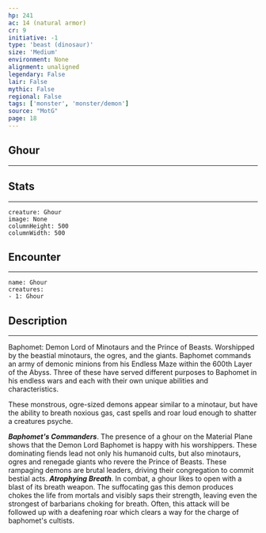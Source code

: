 ```yaml
---
hp: 241
ac: 14 (natural armor)
cr: 9
initiative: -1
type: 'beast (dinosaur)'    
size: 'Medium'
environment: None
alignment: unaligned
legendary: False
lair: False
mythic: False
regional: False
tags: ['monster', 'monster/demon']
source: "MotG"
page: 18
---
```


## Ghour
---



## Stats
---

```statblock
creature: Ghour
image: None
columnHeight: 500
columnWidth: 500
```

## Encounter
---

```encounter-table
name: Ghour
creatures:
- 1: Ghour
```

## Description
---
Baphomet: Demon Lord of Minotaurs and the Prince of Beasts. Worshipped by the beastial minotaurs, the ogres, and the giants. Baphomet commands an army of demonic minions from his Endless Maze within the 600th Layer of the Abyss. Three of these have served different purposes to Baphomet in his endless wars and each with their own unique abilities and characteristics.

These monstrous, ogre-sized demons appear similar to a minotaur, but have the ability to breath noxious gas, cast spells and roar loud enough to shatter a creatures psyche.

**_Baphomet's Commanders_**. The presence of a ghour on the Material Plane shows that the Demon Lord Baphomet is happy with his worshippers. These dominating fiends lead not only his humanoid cults, but also minotaurs, ogres and renegade giants who revere the Prince of Beasts. These rampaging demons are brutal leaders, driving their congregation to commit bestial acts.
**_Atrophying Breath_**. In combat, a ghour likes to open with a blast of its breath weapon. The suffocating gas this demon produces chokes the life from mortals and visibly saps their strength, leaving even the strongest of barbarians choking for breath. Often, this attack will be followed up with a deafening roar which clears a way for the charge of baphomet's cultists.




